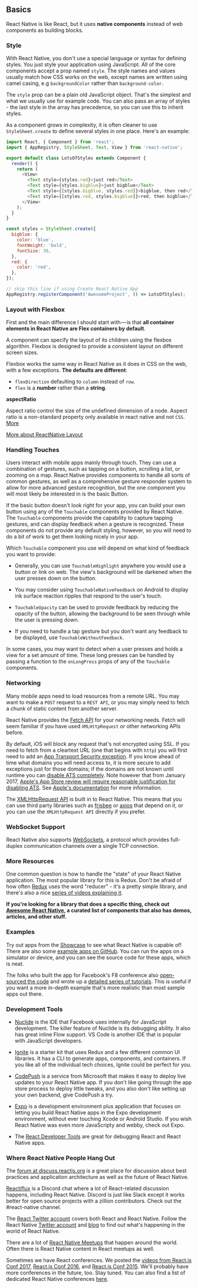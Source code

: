 ## Basics
React Native is like React, but it uses __native components__ instead of web components as building blocks.

### Style
With React Native, you don't use a special language or syntax for defining styles. You just style your application using JavaScript. All of the core components accept a prop named `style`. The style names and values usually match how CSS works on the web, except names are written using camel casing, e.g `backgroundColor` rather than `background-color`.

The `style` prop can be a plain old JavaScript object. That's the simplest and what we usually use for example code. You can also pass an array of styles - the last style in the array has precedence, so you can use this to inherit styles.

As a component grows in complexity, it is often cleaner to use `StyleSheet.create` to define several styles in one place. Here's an example:
```javascript
import React, { Component } from 'react';
import { AppRegistry, StyleSheet, Text, View } from 'react-native';

export default class LotsOfStyles extends Component {
  render() {
    return (
      <View>
        <Text style={styles.red}>just red</Text>
        <Text style={styles.bigblue}>just bigblue</Text>
        <Text style={[styles.bigblue, styles.red]}>bigblue, then red</Text>
        <Text style={[styles.red, styles.bigblue]}>red, then bigblue</Text>
      </View>
    );
  }
}

const styles = StyleSheet.create({
  bigblue: {
    color: 'blue',
    fontWeight: 'bold',
    fontSize: 30,
  },
  red: {
    color: 'red',
  },
});

// skip this line if using Create React Native App
AppRegistry.registerComponent('AwesomeProject', () => LotsOfStyles);
```

### Layout with Flexbox
First and the main difference I should start with — is that __all container elements in React Native are Flex containers by default__.

A component can specify the layout of its children using the flexbox algorithm. Flexbox is designed to provide a consistent layout on different screen sizes.

Flexbox works the same way in React Native as it does in CSS on the web, with a few exceptions. __The defaults are different__:
* `flexDirection` defaulting to `column` instead of `row`.
* `flex` is a __number__ rather than a __string__.

__aspectRatio__

Aspect ratio control the size of the undefined dimension of a node. Aspect ratio is a non-standard property only available in react native and not `CSS`. [More](http://facebook.github.io/react-native/docs/layout-props.html#aspectratio)

[More about ReactNative Layout](https://medium.com/@drorbiran/the-full-react-native-layout-cheat-sheet-a4147802405c)

### Handling Touches
Users interact with mobile apps mainly through touch. They can use a combination of gestures, such as tapping on a button, scrolling a list, or zooming on a map. React Native provides components to handle all sorts of common gestures, as well as a comprehensive gesture responder system to allow for more advanced gesture recognition, but the one component you will most likely be interested in is the basic Button.

If the basic button doesn't look right for your app, you can build your own button using any of the `Touchable` components provided by React Native. The `Touchable` components provide the capability to capture tapping gestures, and can display feedback when a gesture is recognized. These components do not provide any default styling, however, so you will need to do a bit of work to get them looking nicely in your app.

Which `Touchable` component you use will depend on what kind of feedback you want to provide:
* Generally, you can use `TouchableHighlight` anywhere you would use a button or link on web. The view's background will be darkened when the user presses down on the button.

* You may consider using `TouchableNativeFeedback` on Android to display ink surface reaction ripples that respond to the user's touch.

* `TouchableOpacity` can be used to provide feedback by reducing the opacity of the button, allowing the background to be seen through while the user is pressing down.

* If you need to handle a tap gesture but you don't want any feedback to be displayed, use `TouchableWithoutFeedback`.

In some cases, you may want to detect when a user presses and holds a view for a set amount of time. These long presses can be handled by passing a function to the `onLongPress` props of any of the `Touchable` components.

### Networking
Many mobile apps need to load resources from a remote URL. You may want to make a `POST` request to a `REST API`, or you may simply need to fetch a chunk of static content from another server.

React Native provides the [Fetch API](https://developer.mozilla.org/en-US/docs/Web/API/Fetch_API) for your networking needs. Fetch will seem familiar if you have used `XMLHttpRequest` or other networking APIs before.

By default, iOS will block any request that's not encrypted using SSL. If you need to fetch from a cleartext URL (one that begins with `http`) you will first need to add an [App Transport Security exception](http://facebook.github.io/react-native/docs/integration-with-existing-apps.html#test-your-integration). If you know ahead of time what domains you will need access to, it is more secure to add exceptions just for those domains; if the domains are not known until runtime you can [disable ATS completely](http://facebook.github.io/react-native/docs/integration-with-existing-apps.html#app-transport-security). Note however that from January 2017, [Apple's App Store review will require reasonable justification for disabling ATS](https://forums.developer.apple.com/thread/48979). See [Apple's documentation](https://developer.apple.com/library/ios/documentation/General/Reference/InfoPlistKeyReference/Articles/CocoaKeys.html#//apple_ref/doc/uid/TP40009251-SW33) for more information.

The [XMLHttpRequest API](https://developer.mozilla.org/en-US/docs/Web/API/XMLHttpRequest) is built in to React Native. This means that you can use third party libraries such as [frisbee](https://github.com/niftylettuce/frisbee) or [axios](https://github.com/mzabriskie/axios) that depend on it, or you can use the `XMLHttpRequest API` directly if you prefer.

### WebSocket Support
React Native also supports [WebSockets](https://developer.mozilla.org/en-US/docs/Web/API/WebSocket), a protocol which provides full-duplex communication channels over a single TCP connection.

### More Resources
One common question is how to handle the "state" of your React Native application. The most popular library for this is Redux. Don't be afraid of how often [Redux](http://redux.js.org/) uses the word "reducer" - it's a pretty simple library, and there's also a nice [series of videos explaining it](https://egghead.io/courses/getting-started-with-redux).

__If you're looking for a library that does a specific thing, check out [Awesome React Native](http://www.awesome-react-native.com/), a curated list of components that also has demos, articles, and other stuff.__

### Examples
Try out apps from the [Showcase](http://facebook.github.io/react-native/showcase.html) to see what React Native is capable of! There are also some [example apps on GitHub](https://github.com/ReactNativeNews/React-Native-Apps). You can run the apps on a simulator or device, and you can see the source code for these apps, which is neat.

The folks who built the app for Facebook's F8 conference also [open-sourced the code](https://github.com/fbsamples/f8app) and wrote up a [detailed series of tutorials](http://makeitopen.com/). This is useful if you want a more in-depth example that's more realistic than most sample apps out there.

### Development Tools
* [Nuclide](https://nuclide.io/) is the IDE that Facebook uses internally for JavaScript development. The killer feature of Nuclide is its debugging ability. It also has great inline Flow support. VS Code is another IDE that is popular with JavaScript developers.

* [Ignite](https://github.com/infinitered/ignite) is a starter kit that uses Redux and a few different common UI libraries. It has a CLI to generate apps, components, and containers. If you like all of the individual tech choices, Ignite could be perfect for you.

* [CodePush](https://microsoft.github.io/code-push/) is a service from Microsoft that makes it easy to deploy live updates to your React Native app. If you don't like going through the app store process to deploy little tweaks, and you also don't like setting up your own backend, give CodePush a try.

* [Expo](https://docs.expo.io/) is a development environment plus application that focuses on letting you build React Native apps in the Expo development environment, without ever touching Xcode or Android Studio. If you wish React Native was even more JavaScripty and webby, check out Expo.

* The [React Developer Tools](http://facebook.github.io/react-native/docs/debugging.html#react-developer-tools) are great for debugging React and React Native apps.

### Where React Native People Hang Out
The [forum at discuss.reactjs.org](https://discuss.reactjs.org/) is a great place for discussion about best practices and application architecture as well as the future of React Native.

[Reactiflux](https://discord.gg/0ZcbPKXt5bZjGY5n) is a Discord chat where a lot of React-related discussion happens, including React Native. Discord is just like Slack except it works better for open source projects with a zillion contributors. Check out the #react-native channel.

The [React Twitter account](https://twitter.com/reactjs) covers both React and React Native. Follow the React Native [Twitter account](https://twitter.com/reactnative) and [blog](http://facebook.github.io/react-native/blog/) to find out what's happening in the world of React Native.

There are a lot of [React Native Meetups](http://www.meetup.com/topics/react-native/) that happen around the world. Often there is React Native content in React meetups as well.

Sometimes we have React conferences. We posted the [videos from React.js Conf 2017](https://www.youtube.com/playlist?list=PLb0IAmt7-GS3fZ46IGFirdqKTIxlws7e0), [React.js Conf 2016](https://www.youtube.com/playlist?list=PLb0IAmt7-GS0M8Q95RIc2lOM6nc77q1IY), and [React.js Conf 2015](https://www.youtube.com/watch?list=PLb0IAmt7-GS1cbw4qonlQztYV1TAW0sCr&v=KVZ-P-ZI6W4). We'll probably have more conferences in the future, too. Stay tuned. You can also find a list of dedicated React Native conferences [here](http://www.awesome-react-native.com/#conferences).